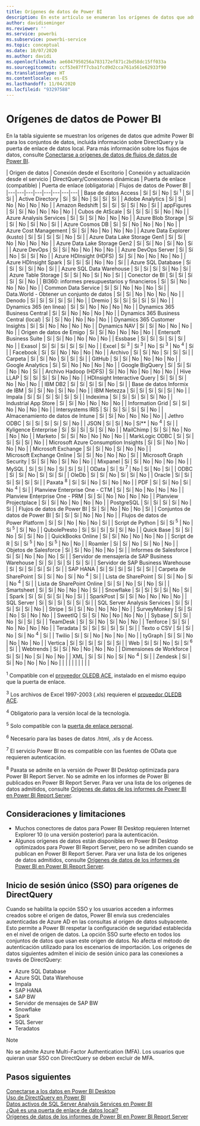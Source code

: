 ```yaml
---
title: Orígenes de datos de Power BI
description: En este artículo se enumeran los orígenes de datos que admite Power BI, incluida información sobre DirectQuery y la puerta de enlace de datos local.
author: davidiseminger
ms.reviewer: ''
ms.service: powerbi
ms.subservice: powerbi-service
ms.topic: conceptual
ms.date: 10/07/2020
ms.author: davidi
ms.openlocfilehash: ae6047950256a783172ef871c2bd58dc15ff033a
ms.sourcegitcommit: ccf53e87ff7cba1fcd9d2cca761a561e62933f90
ms.translationtype: HT
ms.contentlocale: es-ES
ms.lasthandoff: 11/04/2020
ms.locfileid: "93297588"
---
```

# <a name="power-bi-data-sources"></a>Orígenes de datos de Power BI

En la tabla siguiente se muestran los orígenes de datos que admite Power BI para los conjuntos de datos, incluida información sobre DirectQuery y la puerta de enlace de datos local. Para más información sobre los flujos de datos, consulte [Conectarse a orígenes de datos de flujos de datos de Power BI](../transform-model/service-dataflows-data-sources.md).

| Origen de datos | Conexión desde el Escritorio | Conexión y actualización desde el servicio | DirectQuery/Conexiones dinámicas | Puerta de enlace (compatible) | Puerta de enlace (obligatoria) | Flujos de datos de Power BI |
|---|---|---|---|---|---|---|---|
| Base de datos Access | Sí | Sí | No | Sí <sup>1</sup> | Sí | Sí |
| Active Directory | Sí | Sí | No | Sí | Sí | Sí |
| Adobe Analytics | Sí | Sí | No | No | No | No |
| Amazon Redshift | Sí | Sí | Sí | Sí | No | Sí |
| appFigures | Sí | Sí | No | No | No | No |
| Cubos de AtScale | Sí | Sí | Sí | Sí | No | No |
| Azure Analysis Services | Sí | Sí | Sí | No | No | No |
| Azure Blob Storage | Sí | Sí | No | Sí | No | Sí |
| Azure Cosmos DB | Sí | Sí | No | No | No | No |
| Azure Cost Management | Sí | Sí | No | No | No | No |
| Azure Data Explorer (kusto) | Sí | Sí | Sí | Sí | No | Sí |
| Azure Data Lake Storage Gen1 | Sí | Sí | No | No | No | No |
| Azure Data Lake Storage Gen2 | Sí | Sí | No | Sí | No | Sí |
| Azure DevOps | Sí | Sí | No | No | No | No |
| Azure DevOps Server | Sí | Sí | No | Sí | Sí | No |
| Azure HDInsight (HDFS) | Sí | Sí | No | No | No | No |
| Azure HDInsight Spark | Sí | Sí | Sí | No | No | Sí |
| Azure SQL Database | Sí | Sí | Sí | Sí | No | Sí |
| Azure SQL Data Warehouse | Sí | Sí | Sí | Sí | No | Sí |
| Azure Table Storage | Sí | Sí | No | Sí | No | Sí |
| Conector de BI | Sí | Sí | Sí | Sí | Sí | No |
| BI360: informes presupuestarios y financieros | Sí | Sí | No | No | No | No |
| Common Data Service | Sí | Sí | No | No | No | Sí |
| Data.World - Obtener un conjunto de datos | Sí | Sí | No | No | No | No |
| Denodo | Sí | Sí | Sí | Sí | Sí | No |
| Dremio | Sí | Sí | Sí | Sí | Sí | No |
| Dynamics 365 (en línea) | Sí | Sí | No | No | No | No |
| Dynamics 365 Business Central | Sí | Sí | No | No | No | No |
| Dynamics 365 Business Central (local) | Sí | Sí | No | No | No | No |
| Dynamics 365 Customer Insights | Sí | Sí | No | No | No | No |
| Dynamics NAV | Sí | Sí | No | No | No | No |
| Origen de datos de Emigo | Sí | Sí | No | No | No | No |
| Entersoft Business Suite | Sí | Sí | No | No | No | No |
| Essbase | Sí | Sí | Sí | Sí | Sí | No |
| Exasol | Sí | Sí | Sí | Sí | Sí | No |
| Excel | Sí <sup>3</sup> | Sí <sup>3</sup> | No | Sí <sup>3</sup> | No <sup>4</sup> | Sí |
| Facebook | Sí | Sí | No | No | No | No |
| Archivo | Sí | Sí | No | Sí | Sí | Sí |
| Carpeta | Sí | Sí | No | Sí | Sí | Sí |
| GitHub | Sí | Sí | No | No | No | No |
| Google Analytics | Sí | Sí | No | No | No | No |
| Google BigQuery | Sí | Sí | Sí | No | No | Sí |
| Archivo Hadoop (HDFS) | Sí | No | No | No | No | No |
| Hive LLAP | Sí | Sí | Sí | Sí | No | No |
| HDInsight Interactive Query | Sí | Sí | Sí | No | No | No |
| IBM DB2 | Sí | Sí | Sí | Sí | No | Sí |
| Base de datos Informix de IBM | Sí | Sí | No | Sí | No | No |
| IBM Netezza | Sí | Sí | Sí | Sí | Sí | No |
| Impala | Sí | Sí | Sí | Sí | Sí | Sí |
| Indexima | Sí | Sí | Sí | Sí | Sí | No |
| Industrial App Store | Sí | Sí | No | No | No | No |
| Information Grid | Sí | Sí | No | No | No | No |
| Intersystems IRIS | Sí | Sí | Sí | Sí | Sí | No |
| Almacenamiento de datos de Intune | Sí | Sí | No | No | No | No |
| Jethro ODBC | Sí | Sí | Sí | Sí | Sí | No |
| JSON | Sí | Sí | No | Sí** | No <sup>4</sup> | Sí |
| Kyligence Enterprise | Sí | Sí | Sí | Sí | Sí | No |
| MailChimp | Sí | Sí | No | No | No | No |
| Marketo | Sí | Sí | No | No | No | No |
| MarkLogic ODBC | Sí | Sí | Sí | Sí | Sí | No |
| Microsoft Azure Consumption Insights | Sí | Sí | No | No | No | No |
| Microsoft Exchange | Sí | Sí | No | Sí | No | No |
| Microsoft Exchange Online | Sí | Sí | No | No | No | Sí |
| Microsoft Graph Security | Sí | Sí | No | Sí | No | No |
| Mixpanel | Sí | Sí | No | No | No | No |
| MySQL | Sí | Sí | No | Sí | Sí | Sí |
| OData | Sí | Sí <sup>7</sup> | No | Sí | No | Sí |
| ODBC | Sí | Sí | No | Sí | Sí | Sí |
| OleDb | Sí | Sí | No | Sí | Sí | No |
| Oracle | Sí | Sí | Sí | Sí | Sí | Sí |
| Paxata <sup>8</sup> | Sí | Sí | No | Sí | No | No |
| PDF | Sí | Sí | No | Sí | No <sup>4</sup> | Sí |
| Planview Enterprise One - CTM | Sí | Sí | No | No | No | No |
| Planview Enterprise One - PRM | Sí | Sí | No | No | No | No |
| Planview Projectplace | Sí | Sí | No | No | No | No |
| PostgreSQL | Sí | Sí | Sí | Sí | No | Sí |
| Flujos de datos de Power BI | Sí | Sí | No | No | No | Sí |
| Conjuntos de datos de Power BI | Sí | Sí | Sí | No | No | No |
| Flujos de datos de Power Platform | Sí | Sí | No | No | No | Sí |
| Script de Python | Sí | Sí <sup>5</sup> | No | Sí <sup>5</sup> | Sí | No |
| QubolePresto | Sí | Sí | Sí | Sí | Sí | No |
| Quick Base | Sí | Sí | No | Sí | Sí | No |
| QuickBooks Online | Sí | Sí | No | No | No | No |
| Script de R | Sí | Sí <sup>5</sup> | No | Sí <sup>5</sup> | No | No |
| Roamler | Sí | Sí | No | Sí | No | No |
| Objetos de Salesforce | Sí | Sí | No | No | No | Sí |
| Informes de Salesforce | Sí | Sí | No | No | No | Sí |
| Servidor de mensajería de SAP Business Warehouse | Sí | Sí | Sí | Sí | Sí | Sí |
| Servidor de SAP Business Warehouse | Sí | Sí | Sí | Sí | Sí | Sí |
| SAP HANA | Sí | Sí | Sí | Sí | Sí | Sí |
| Carpeta de SharePoint | Sí | Sí | No | Sí | No <sup>4</sup> | Sí |
| Lista de SharePoint | Sí | Sí | No | Sí | No <sup>4</sup> | Sí |
| Lista de SharePoint Online | Sí | Sí | No | Sí | No | Sí |
| Smartsheet | Sí | Sí | No | No | No | Sí |
| Snowflake | Sí | Sí | Sí | Sí | No | Sí |
| Spark | Sí | Sí | Sí | Sí | No | Sí |
| SparkPost | Sí | Sí | No | No | No | No |
| SQL Server | Sí | Sí | Sí | Sí | Sí | Sí |
| SQL Server Analysis Services | Sí | Sí | Sí | Sí | Sí | No |
| Stripe | Sí | Sí | No | No | No | No |
| SurveyMonkey | Sí | Sí | No | Sí | No | No |
| SweetIQ | Sí | Sí | No | No | No | No |
| Sybase | Sí | Sí | No | Sí | Sí | Sí |
| TeamDesk | Sí | Sí | No | Sí | No | No |
| Tenforce | Sí | Sí | No | No | No | No |
| Teradata | Sí | Sí | Sí | Sí | Sí | Sí |
| Texto o CSV | Sí | Sí | No | Sí | No <sup>4</sup> | Sí |
| Twilio | Sí | Sí | No | No | No | No |
| tyGraph | Sí | Sí | No | No | No | No |
| Vertica | Sí | Sí | Sí | Sí | Sí | Sí |
| Web | Sí | Sí | No | Sí | Sí <sup>6</sup> | Sí |
| Webtrends | Sí | Sí | No | No | No | No |
| Dimensiones de Workforce | Sí | Sí | No | Sí | No | No |
| XML | Sí | Sí | No | Sí | No <sup>4</sup> | Sí |
| Zendesk | Sí | Sí | No | No | No | No |
| | | | | | | | |

<sup>1</sup> Compatible con el [proveedor OLEDB ACE](https://www.microsoft.com/download/details.aspx?id=54920), instalado en el mismo equipo que la puerta de enlace.

<sup>3</sup> Los archivos de Excel 1997-2003 (.xls) requieren el [proveedor OLEDB ACE](https://www.microsoft.com/download/details.aspx?id=54920).

<sup>4</sup> Obligatorio para la versión local de la tecnología.

<sup>5</sup> Solo compatible con la [puerta de enlace personal](service-gateway-personal-mode.md).

<sup>6</sup> Necesario para las bases de datos .html, .xls y de Access.

<sup>7</sup> El servicio Power BI no es compatible con las fuentes de OData que requieren autenticación.

<sup>8</sup> Paxata se admite en la versión de Power BI Desktop optimizada para Power BI Report Server. No se admite en los informes de Power BI publicados en Power BI Report Server. Para ver una lista de los orígenes de datos admitidos, consulte [Orígenes de datos de los informes de Power BI en Power BI Report Server](../report-server/data-sources.md).

## <a name="considerations-and-limitations"></a>Consideraciones y limitaciones

- Muchos conectores de datos para Power BI Desktop requieren Internet Explorer 10 (o una versión posterior) para la autenticación. 
- Algunos orígenes de datos están disponibles en Power BI Desktop optimizados para Power BI Report Server, pero no se admiten cuando se publican en Power BI Report Server. Para ver una lista de los orígenes de datos admitidos, consulte [Orígenes de datos de los informes de Power BI en Power BI Report Server](../report-server/data-sources.md).

## <a name="single-sign-on-sso-for-directquery-sources"></a>Inicio de sesión único (SSO) para orígenes de DirectQuery

Cuando se habilita la opción SSO y los usuarios acceden a informes creados sobre el origen de datos, Power BI envía sus credenciales autenticadas de Azure AD en las consultas al origen de datos subyacente. Esto permite a Power BI respetar la configuración de seguridad establecida en el nivel de origen de datos.
La opción SSO surte efecto en todos los conjuntos de datos que usan este origen de datos. No afecta el método de autenticación utilizado para los escenarios de importación. Los orígenes de datos siguientes admiten el inicio de sesión único para las conexiones a través de DirectQuery:

- Azure SQL Database
- Azure SQL Data Warehouse
- Impala
- SAP HANA
- SAP BW
- Servidor de mensajes de SAP BW
- Snowflake
- Spark
- SQL Server
- Teradatos

> [!Note]
> No se admite Azure Multi-Factor Authentication (MFA). Los usuarios que quieran usar SSO con DirectQuery se deben excluir de MFA.

## <a name="next-steps"></a>Pasos siguientes

[Conectarse a los datos en Power BI Desktop](desktop-quickstart-connect-to-data.md)  
[Uso de DirectQuery en Power BI](desktop-directquery-about.md)  
[Datos activos de SQL Server Analysis Services en Power BI](sql-server-analysis-services-tabular-data.md)  
[¿Qué es una puerta de enlace de datos local?](service-gateway-onprem.md)  
[Orígenes de datos de los informes de Power BI en Power BI Report Server](../report-server/data-sources.md)
